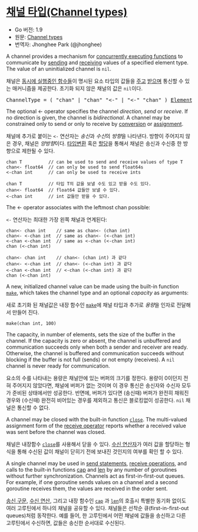 # [채널 타입(Channel types)](#channel-types)

* Go 버전: 1.9
* 원문: [Channel types](https://golang.org/ref/spec#Channel_types)
* 번역자: Jhonghee Park (@jhonghee)

A channel provides a mechanism for [concurrently executing functions](/Statements/go_statements.html) to communicate by [sending](/Statements/send_statements.html) and [receiving](/Expressions/receive_operator.html) values of a specified element type. The value of an uninitialized channel is `nil`.

채널은 [동시에 실행중인 함수들](/Statements/go_statements.html)이 명시된 요소 타입의 값들을 [주고]((/Statements/send_statements.html)) [받으며](/Expressions/receive_operator.html) 통신할 수 있는 매커니즘을 제공한다. 초기화 되지 않은 채널의 값은 `nil`이다.

<pre>
<a id="ChannelType">ChannelType</a> = ( "chan" | "chan" "<-" | "<-" "chan" ) <a href="/Types/array_types.html#ElementType">ElementType</a> .
</pre>

The optional <- operator specifies the channel *direction*, *send* or *receive*. If no direction is given, the channel is *bidirectional*. A channel may be constrained only to send or only to receive by [conversion](/Expressions/conversions.html) or [assignment](/Statements/assignments.html).

채널에 추가로 붙이는 `<-` 연산자는 *송신*과 *수신*의 *방향*을 나타낸다. 방향이 주어지지 않은 경우, 채널은 *양방향*이다. [타입변환](/Expressions/conversions.html) 혹은 [할당](/Statements/assignments.html)을 통해서 채널은 송신과 수신중 한 방향으로 제한될 수 있다.

```
chan T          // can be used to send and receive values of type T
chan<- float64  // can only be used to send float64s
<-chan int      // can only be used to receive ints
```

```
chan T          // 타입 T의 값을 보낼 수도 있고 받을 수도 있다.
chan<- float64  // float64 값들만 보낼 수 있다.
<-chan int      // int 값들만 받을 수 있다.
```


The <- operator associates with the leftmost chan possible:

`<-` 연산자는 최대한 가장 왼쪽 채널과 연계된다:

```
chan<- chan int    // same as chan<- (chan int)
chan<- <-chan int  // same as chan<- (<-chan int)
<-chan <-chan int  // same as <-chan (<-chan int)
chan (<-chan int)
```

```
chan<- chan int    // chan<- (chan int) 과 같다
chan<- <-chan int  // chan<- (<-chan int) 과 같다
<-chan <-chan int  // <-chan (<-chan int) 과 같다
chan (<-chan int)
```

A new, initialized channel value can be made using the built-in function [`make`](/Built-in%20functions/making_slices,_maps_and_channels.html), which takes the channel type and an optional *capacity* as arguments:

새로 초기화 된 채널값은 내장 함수인 [`make`](/Built-in%20functions/making_slices,_maps_and_channels.html)에 채널 타입과 추가로 *용량*을 인자로 전달해서 만들어 진다.

```
make(chan int, 100)
```

The capacity, in number of elements, sets the size of the buffer in the channel. If the capacity is zero or absent, the channel is unbuffered and communication succeeds only when both a sender and receiver are ready. Otherwise, the channel is buffered and communication succeeds without blocking if the buffer is not full (sends) or not empty (receives). A `nil` channel is never ready for communication.

요소의 수를 나타내는 용량은 채널안에 있는 버퍼의 크기를 정한다. 용량이 0이던지 전혀 주어지지 않았다면, 채널에 버퍼가 없는 것이며 이 경우 통신은 송신자와 수신자 모두가 준비된 상태에서만 성공한다. 반면에, 버퍼가 있다면 (송신때) 버퍼가 완전히 채워진 경우와 (수신때) 완전히 비어있는 경우를 제외하고 통신은 블로킹없이 성공한다. `nil` 채널은 통신할 수 없다.

A channel may be closed with the built-in function [`close`](/Built-in%20functions/close.html). The multi-valued assignment form of the [receive operator](/Expressions/receive_operator.html) reports whether a received value was sent before the channel was closed.

채널은 내장함수 [`close`](/Built-in%20functions/close.html)를 사용해서 닫을 수 있다. [수신 연산자](/Expressions/receive_operator.html)가 여러 값을 할당하는 형식을 통해 수신된 값이 채널이 닫히기 전에 보내진 것인지의 여부를 확인 할 수 있다. 

A single channel may be used in [send statements](/Statements/send_statements.html), [receive operations](/Expressions/receive_operator.html), and calls to the built-in functions [cap](/Built-in%20functions/length_and_capacity.html) and [len](/Built-in%20functions/length_and_capacity.html) by any number of goroutines without further synchronization. Channels act as first-in-first-out queues. For example, if one goroutine sends values on a channel and a second goroutine receives them, the values are received in the order sent.

[송신 구문](/Statements/send_statements.html), [수신 연산](/Expressions/receive_operator.html), 그리고 내장 함수인 [`cap`](/Built-in%20functions/length_and_capacity.html) 과 [`len`](/Built-in%20functions/length_and_capacity.html)의 호출시 특별한 동기화 없이도 여러 고루틴에서 하나의 채널을 공유할 수 있다. 채널들은 선착순 큐(first-in-first-out queues)처럼 동작한다. 예를 들어, 한 고루틴에서 어떤 채널에 값들을 송신하고 다른 고루틴에서 수신하면, 값들은 송신한 순서대로 수신된다.

